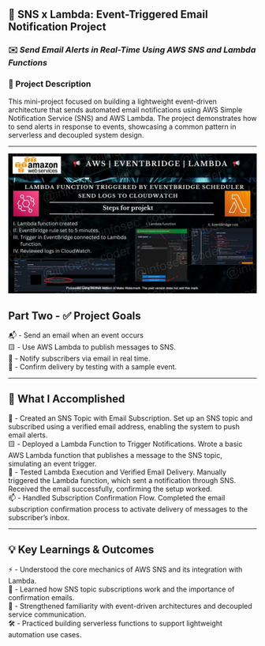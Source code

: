 ## 📢 SNS x Lambda: Event-Triggered Email Notification Project 

### ✉️ *Send Email Alerts in Real-Time Using AWS SNS and Lambda Functions*

### 📌 Project Description
This mini-project focused on building a lightweight event-driven architecture that sends automated email notifications using AWS Simple Notification Service (SNS) and AWS Lambda. The project demonstrates how to send alerts in response to events, showcasing a common pattern in serverless and decoupled system design.

---

![Alt Text](EventBridge_Lambda_lc_WATERMARKED.jpg)


## Part Two - ✅ Project Goals

📬 - Send an email when an event occurs
<br>🟨 - Use AWS Lambda to publish messages to SNS.
<br>🔔 - Notify subscribers via email in real time.
<br>🔧 - Confirm delivery by testing with a sample event.

---

## 🔧 What I Accomplished

🧵 - Created an SNS Topic with Email Subscription.
     Set up an SNS topic and subscribed using a verified email address, enabling the system to push email alerts.
<br>🟨 - Deployed a Lambda Function to Trigger Notifications.
          Wrote a basic AWS Lambda function that publishes a message to the SNS topic, simulating an event trigger.
<br>🧪 - Tested Lambda Execution and Verified Email Delivery.
          Manually triggered the Lambda function, which sent a notification through SNS. Received the email successfully, confirming the setup worked.
<br>📫 - Handled Subscription Confirmation Flow.
         Completed the email subscription confirmation process to activate delivery of messages to the subscriber’s inbox.

---

## 💡 Key Learnings & Outcomes

⚡ - Understood the core mechanics of AWS SNS and its integration with Lambda.
<br>📨 - Learned how SNS topic subscriptions work and the importance of confirmation emails.
<br>🔗 - Strengthened familiarity with event-driven architectures and decoupled service communication.
<br>🛠️ - Practiced building serverless functions to support lightweight automation use cases.


